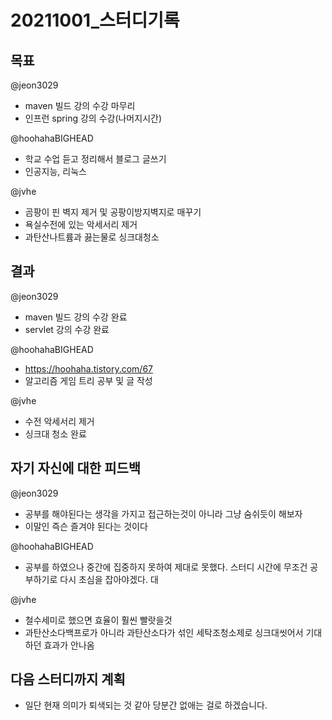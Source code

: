 # 20211001_스터디기록

## 목표

@jeon3029

- maven 빌드 강의 수강 마무리
- 인프런 spring 강의 수강(나머지시간) 

@hoohahaBIGHEAD

- 학교 수업 듣고 정리해서 블로그 글쓰기
- 인공지능, 리눅스

@jvhe
  
- 곰팡이 핀 벽지 제거 및 공팡이방지벽지로 매꾸기
- 욕실수전에 있는 악세서리 제거
- 과탄산나트륨과 끓는물로 싱크대청소

## 결과

@jeon3029

- maven 빌드 강의 수강 완료
- servlet 강의 수강 완료

@hoohahaBIGHEAD

- https://hoohaha.tistory.com/67
- 알고리즘 게임 트리 공부 및 글 작성

@jvhe

- 수전 악세서리 제거
- 싱크대 청소 완료

## 자기 자신에 대한 피드백

@jeon3029

- 공부를 해야된다는 생각을 가지고 접근하는것이 아니라 그냥 숨쉬듯이 해보자
- 이말인 즉슨 즐겨야 된다는 것이다

@hoohahaBIGHEAD

- 공부를 하였으나 중간에 집중하지 못하여 제대로 못했다. 스터디 시간에 무조건 공부하기로 다시 초심을 잡아야겠다. 
대

@jvhe

- 철수세미로 했으면 효율이 훨씬 빨랏을것
- 과탄산소다백프로가 아니라 과탄산소다가 섞인 세탁조청소제로 싱크대씻어서 기대하던 효과가 안나옴

## 다음 스터디까지 계획

- 일단 현재 의미가 퇴색되는 것 같아 당분간 없애는 걸로 하겠습니다.
